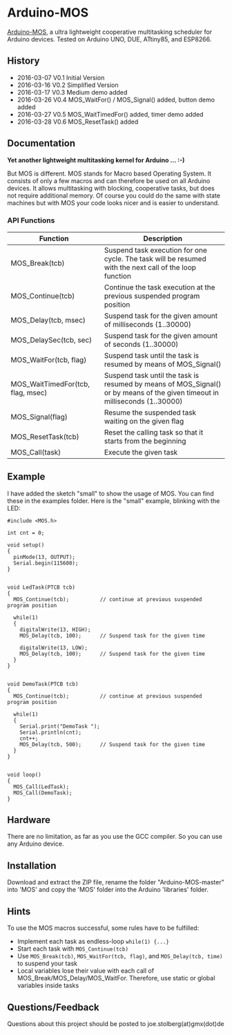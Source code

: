 # Arduino-MOS
[Arduino-MOS](https://github.com/joe7575/Arduino-MOS), a ultra lightweight cooperative multitasking scheduler for Arduino devices. Tested on Arduino UNO, DUE, ATtiny85, and ESP8266. 


## History
- 2016-03-07  V0.1  Initial Version
- 2016-03-16  V0.2  Simplified Version
- 2016-03-17  V0.3  Medium demo added
- 2016-03-26  V0.4  MOS_WaitFor() / MOS_Signal() added, button demo added
- 2016-03-27  V0.5  MOS_WaitTimedFor() added, timer demo added
- 2016-03-28  V0.6  MOS_ResetTask() added


## Documentation
**Yet another lightweight multitasking kernel for Arduino ...  :-)**

But MOS is different. MOS stands for Macro based Operating System. 
It consists of only a few macros and can therefore be used on all Arduino devices.
It allows multitasking with blocking, cooperative tasks, but does not require additional memory.
Of course you could do the same with state machines but with MOS your code looks nicer and is easier to understand.


### API Functions

Function | Description
--------|------------
MOS_Break(tcb) | Suspend task execution for one cycle. The task will be resumed with the next call of the loop function
MOS_Continue(tcb) | Continue the task execution at the previous suspended program position
MOS_Delay(tcb, msec) | Suspend task for the given amount of milliseconds (1..30000)
MOS_DelaySec(tcb, sec) | Suspend task for the given amount of seconds (1..30000)
MOS_WaitFor(tcb, flag) | Suspend task until the task is resumed by means of MOS_Signal()
MOS_WaitTimedFor(tcb, flag, msec) | Suspend task until the task is resumed by means of MOS_Signal() or by means of the given timeout in milliseconds (1..30000)
MOS_Signal(flag) | Resume the suspended task waiting on the given flag
MOS_ResetTask(tcb) | Reset the calling task so that it starts from the beginning
MOS_Call(task) | Execute the given task


## Example

I have added the sketch "small" to show the usage of MOS.
You can find these in the examples folder. Here is the "small" example, blinking with the LED:

```
#include <MOS.h>

int cnt = 0;

void setup() 
{
  pinMode(13, OUTPUT);
  Serial.begin(115600);
}


void LedTask(PTCB tcb) 
{
  MOS_Continue(tcb);          // continue at previous suspended program position

  while(1) 
  {
    digitalWrite(13, HIGH);
    MOS_Delay(tcb, 100);      // Suspend task for the given time

    digitalWrite(13, LOW);
    MOS_Delay(tcb, 100);      // Suspend task for the given time
  }
}


void DemoTask(PTCB tcb) 
{
  MOS_Continue(tcb);          // continue at previous suspended program position

  while(1) 
  {
    Serial.print("DemoTask ");
    Serial.println(cnt);
    cnt++;
    MOS_Delay(tcb, 500);      // Suspend task for the given time
  }
}


void loop() 
{
  MOS_Call(LedTask);
  MOS_Call(DemoTask);
}
```

## Hardware
There are no limitation, as far as you use the GCC compiler. So you can use any Arduino device. 

## Installation
Download and extract the ZIP file, rename the folder "Arduino-MOS-master" into 'MOS' and copy the 'MOS' folder 
into the Arduino 'libraries' folder.

## Hints
To use the MOS macros successful, some rules have to be fulfilled:
* Implement each task as endless-loop ```while(1) {...}```
* Start each task with ```MOS_Continue(tcb)```
* Use ```MOS_Break(tcb)```, ```MOS_WaitFor(tcb, flag)```, and ```MOS_Delay(tcb, time)``` to suspend your task
* Local variables lose their value with each call of MOS_Break/MOS_Delay/MOS_WaitFor. Therefore, use static or global variables inside tasks

## Questions/Feedback
Questions about this project should be posted to joe.stolberg(at)gmx(dot)de







